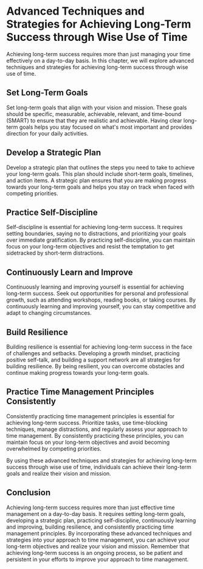 # Advanced Techniques and Strategies for Achieving Long-Term Success through Wise Use of Time

Achieving long-term success requires more than just managing your time effectively on a day-to-day basis. In this chapter, we will explore advanced techniques and strategies for achieving long-term success through wise use of time.

Set Long-Term Goals
-------------------

Set long-term goals that align with your vision and mission. These goals should be specific, measurable, achievable, relevant, and time-bound (SMART) to ensure that they are realistic and achievable. Having clear long-term goals helps you stay focused on what's most important and provides direction for your daily activities.

Develop a Strategic Plan
------------------------

Develop a strategic plan that outlines the steps you need to take to achieve your long-term goals. This plan should include short-term goals, timelines, and action items. A strategic plan ensures that you are making progress towards your long-term goals and helps you stay on track when faced with competing priorities.

Practice Self-Discipline
------------------------

Self-discipline is essential for achieving long-term success. It requires setting boundaries, saying no to distractions, and prioritizing your goals over immediate gratification. By practicing self-discipline, you can maintain focus on your long-term objectives and resist the temptation to get sidetracked by short-term distractions.

Continuously Learn and Improve
------------------------------

Continuously learning and improving yourself is essential for achieving long-term success. Seek out opportunities for personal and professional growth, such as attending workshops, reading books, or taking courses. By continuously learning and improving yourself, you can stay competitive and adapt to changing circumstances.

Build Resilience
----------------

Building resilience is essential for achieving long-term success in the face of challenges and setbacks. Developing a growth mindset, practicing positive self-talk, and building a support network are all strategies for building resilience. By being resilient, you can overcome obstacles and continue making progress towards your long-term goals.

Practice Time Management Principles Consistently
------------------------------------------------

Consistently practicing time management principles is essential for achieving long-term success. Prioritize tasks, use time-blocking techniques, manage distractions, and regularly assess your approach to time management. By consistently practicing these principles, you can maintain focus on your long-term objectives and avoid becoming overwhelmed by competing priorities.

By using these advanced techniques and strategies for achieving long-term success through wise use of time, individuals can achieve their long-term goals and realize their vision and mission.

Conclusion
----------

Achieving long-term success requires more than just effective time management on a day-to-day basis. It requires setting long-term goals, developing a strategic plan, practicing self-discipline, continuously learning and improving, building resilience, and consistently practicing time management principles. By incorporating these advanced techniques and strategies into your approach to time management, you can achieve your long-term objectives and realize your vision and mission. Remember that achieving long-term success is an ongoing process, so be patient and persistent in your efforts to improve your approach to time management.
